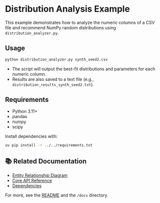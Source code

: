 # Distribution Analysis Example

This example demonstrates how to analyze the numeric columns of a CSV file and recommend NumPy random distributions using `distribution_analyzer.py`.

## Usage

```bash
python distribution_analyzer.py synth_seed2.csv
```

- The script will output the best-fit distributions and parameters for each numeric column.
- Results are also saved to a text file (e.g., `distribution_results_synth_seed2.txt`).

## Requirements

- Python 3.11+
- pandas
- numpy
- scipy

Install dependencies with:

```bash
uv pip install -r ../../requirements.txt
```

## 📚 Related Documentation

- [Entity Relationship Diagram](../er-diagram.md)
- [Core API Reference](../api/core.md)
- [Dependencies](../dependencies.md)

For more, see the [README](../../README.md) and the `/docs` directory.

